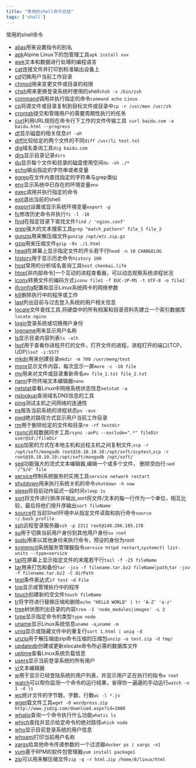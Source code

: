```yaml
---
title: "常用的shell命令总结"
tags: ['shell']
---
```


常用的shell命令

+ [alias](https://github.com/ckvv/shel-command/blob/master/command/alias.md)用来设置指令的别名
+ [apk](https://github.com/ckvv/shel-command/blob/master/command/apk.md)Alpine Linux下的包管理工具`apk install xxx`
+ [awk](https://github.com/ckvv/shel-command/blob/master/command/awk.md)文本和数据进行处理的编程语言
+ [cat](https://github.com/ckvv/shel-command/blob/master/command/cat.md)连接文件并打印到标准输出设备上
+ [cd](https://github.com/ckvv/shel-command/blob/master/command/cd.md)切换用户当前工作目录
+ [chmod](https://github.com/ckvv/shel-command/blob/master/command/chmod.md)用来变更文件或目录的权限
+ [chsh](https://github.com/ckvv/shel-command/blob/master/command/chsh.md)用来更换登录系统时使用的shell`chsh -s /bin/zsh`
+ [command](https://github.com/ckvv/shel-command/blob/master/command/command.md)调用并执行指定的命令`command echo Linux`
+ [cp](https://github.com/ckvv/shel-command/blob/master/command/cp.md)将源文件或目录复制到目标文件或目录中`cp -r /usr/men /usr/zh`
+ [crontab](https://github.com/ckvv/shel-command/blob/master/command/crontab.md)提交和管理用户的需要周期性执行的任务
+ [curl](https://github.com/ckvv/shel-command/blob/master/command/curl.md)利用URL规则在命令行下工作的文件传输工具` curl baidu.com -o baidu.html --progress`
+ [df](https://github.com/ckvv/shel-command/blob/master/command/df.md)显示磁盘的相关信息`df -ah`
+ [diff](https://github.com/ckvv/shel-command/blob/master/command/diff.md)比较给定的两个文件的不同`diff /usr/li test.txt`
+ [dig](https://github.com/ckvv/shel-command/blob/master/command/dig.md)域名查询工具`dig baidu.com`
+ [dirs](https://github.com/ckvv/shel-command/blob/master/command/dirs.md)显示目录记录`dirs`
+ [du](https://github.com/ckvv/shel-command/blob/master/command/du.md)显示每个文件和目录的磁盘使用空间`du -sh ./*`
+ [echo](https://github.com/ckvv/shel-command/blob/master/command/echo.md)输出指定的字符串或者变量
+ [egrep](https://github.com/ckvv/shel-command/blob/master/command/egrep.md)在文件内查找指定的字符串与grep类似
+ [env](https://github.com/ckvv/shel-command/blob/master/command/env.md)显示系统中已存在的环境变量`env`
+ [exec](https://github.com/ckvv/shel-command/blob/master/command/exec.md)调用并执行指定的命令
+ [exit](https://github.com/ckvv/shel-command/blob/master/command/exit.md)退出当前的shell
+ [export](https://github.com/ckvv/shel-command/blob/master/command/export.md)设置或显示系统环境变量`export -p`
+ [fc](https://github.com/ckvv/shel-command/blob/master/command/fc.md)修改历史命令并执行`fc -l -10`
+ [find](https://github.com/ckvv/shel-command/blob/master/command/find.md)在指定目录下查找文件`find / 'nginx.conf'`
+ [grep](https://github.com/ckvv/shel-command/blob/master/command/grep.md)强大的文本搜索工具`grep "match_pattern" file_1 file_2`
+ [gunzip](https://github.com/ckvv/shel-command/blob/master/command/gunzip.md)用来解压缩文件`gunzip /opt/etc.zip.gz`
+ [gzip](https://github.com/ckvv/shel-command/blob/master/command/gzip.md)用来压缩文件`gzip -9v ./1.html`
+ [head](https://github.com/ckvv/shel-command/blob/master/command/head.md)在屏幕上显示指定文件的开头若干行`head -n 10 CHANGELOG`
+ [history](https://github.com/ckvv/shel-command/blob/master/command/history.md)用于显示历史命令`history 100`
+ [host](https://github.com/ckvv/shel-command/blob/master/command/host.md)常用的分析域名查询工具`host chenkai.life`
+ [htop](https://github.com/ckvv/shel-command/blob/master/command/htop.md)[非内部命令]一个互动的进程查看器，可以动态观察系统进程状况
+ [iconv](https://github.com/ckvv/shel-command/blob/master/command/iconv.md)转换文件的编码方式`iconv file1 -f EUC-JP-MS -t UTF-8 -o file2 `
+ [ifconfig](https://github.com/ckvv/shel-command/blob/master/command/ifconfig.md)配置和显示Linux系统网卡的网络参数
+ [kill](https://github.com/ckvv/shel-command/blob/master/command/kill.md)删除执行中的程序或工作
+ [last](https://github.com/ckvv/shel-command/blob/master/command/last.md)列出目前与过去登入系统的用户相关信息
+ [locate](https://github.com/ckvv/shel-command/blob/master/command/locate.md)文件查找工具,将硬盘中的所有档案和目录资料先建立一个索引数据库`locate nginx`
+ [login](https://github.com/ckvv/shel-command/blob/master/command/login.md)登录系统或切换用户身份
+ [logname](https://github.com/ckvv/shel-command/blob/master/command/logname.md)用来显示用户名称
+ [ls](https://github.com/ckvv/shel-command/blob/master/command/ls.md)显示目录内容列表`ls -alh`
+ [lsof](https://github.com/ckvv/shel-command/blob/master/command/lsof.md)用于查看你进程开打的文件，打开文件的进程，进程打开的端口(TCP、UDP)`lsof -i:5577`
+ [mkdir](https://github.com/ckvv/shel-command/blob/master/command/mkdir.md)用来创建目录`mkdir -m 700 /usr/meng/test`
+ [more](https://github.com/ckvv/shel-command/blob/master/command/more.md)显示文件内容，每次显示一屏`more -c -10 file`
+ [mv](https://github.com/ckvv/shel-command/blob/master/command/mv.md)用来对文件或目录重新命名`mv file_1.txt file_2.txt`
+ [nano](https://github.com/ckvv/shel-command/blob/master/command/nano.md)字符终端文本编辑器`nano`
+ [netstat](https://github.com/ckvv/shel-command/blob/master/command/netstat.md)查看Linux中网络系统状态信息`netstat -a`
+ [nslookup](https://github.com/ckvv/shel-command/blob/master/command/nslookup.md)查询域名DNS信息的工具
+ [ping](https://github.com/ckvv/shel-command/blob/master/command/ping.md)测试主机之间网络的连通性
+ [ps](https://github.com/ckvv/shel-command/blob/master/command/ps.md)报告当前系统的进程状态`ps -aux`
+ [pwd](https://github.com/ckvv/shel-command/blob/master/command/pwd.md)绝对路径方式显示用户当前工作目录
+ [rm](https://github.com/ckvv/shel-command/blob/master/command/rm.md)用于删除给定的文件和目录`rm -rf testdir`
+ [rsync](https://github.com/ckvv/shel-command/blob/master/command/rsync.md)远程数据同步工具`rsync -avPz --exclude=".*" fileDir user@id:/fileDir`
+ [scp](https://github.com/ckvv/shel-command/blob/master/command/scp.md)加密的方式在本地主机和远程主机之间复制文件,`scp -r /opt/soft/mongodb root@10.10.10.10:/opt/soft/scptest`,`scp -r root@10.10.10.10:/opt/soft/mongodb /opt/soft/`
+ [sed](https://github.com/ckvv/shel-command/blob/master/command/sed.md)功能强大的流式文本编辑器,编辑一个或多个文件， 删除空白行:`sed '/^$/d' file`
+ [service](https://github.com/ckvv/shel-command/blob/master/command/service.md)控制系统服务的实用工具`service network restart`
+ [shutdown](https://github.com/ckvv/shel-command/blob/master/command/shutdown.md)用来执行系统关机的命令`shutdown -h now`
+ [sleep](https://github.com/ckvv/shel-command/blob/master/command/sleep.md)将目前动作延迟一段时间`sleep 1s`
+ [sort](https://github.com/ckvv/shel-command/blob/master/command/sort.md)将文件进行排序并输出,sort将文件/文本的每一行作为一个单位，相互比较，最后将他们按升序输出`sort fileName`
+ [source](https://github.com/ckvv/shel-command/blob/master/command/source.md)在当前Shell环境中从指定文件读取和执行命令`source ~/.bash_profile`
+ [ssh](https://github.com/ckvv/shel-command/blob/master/command/ssh.md)远程登录服务器`ssh -p 2211 root@140.206.185.170`
+ [su](https://github.com/ckvv/shel-command/blob/master/command/su.md)用于切换当前用户身份到其他用户身份`su root`
+ [sudo](https://github.com/ckvv/shel-command/blob/master/command/sudo.md)用来以其他身份来执行命令，预设的身份为root
+ [systemctl](https://github.com/ckvv/shel-command/blob/master/command/systemctl.md)系统服务管理器指令`service httpd restart`,`systemctl list-units --type=service`
+ [tail](https://github.com/ckvv/shel-command/blob/master/command/tail.md)在屏幕上显示指定文件的末尾若干行`tail -f -25 fileName`
+ [tar](https://github.com/ckvv/shel-command/blob/master/command/tar.md)用来打包和备份`tar -jcv -f filename.tar.bz2 fileName|path`,`tar -jxv -f filename.tar.bz2 -C dirPath`
+ [test](https://github.com/ckvv/shel-command/blob/master/command/test.md)条件表达式`if test –d File `
+ [top](https://github.com/ckvv/shel-command/blob/master/command/top.md)显示或管理执行中的程序
+ [touch](https://github.com/ckvv/shel-command/blob/master/command/touch.md)创建新的空文件`touch fileName`
+ [tr](https://github.com/ckvv/shel-command/blob/master/command/tr.md)将字符进行替换压缩和删除`echo "HELLO WORLD" | tr 'A-Z' 'a-z'`
+ [tree](https://github.com/ckvv/shel-command/blob/master/command/tree.md)树状图列出目录的内容`tree -I 'node_modules|images' -L 2`
+ [type](https://github.com/ckvv/shel-command/blob/master/command/type.md)显示指定命令的类型`type node`
+ [uname](https://github.com/ckvv/shel-command/blob/master/command/uname.md)显示Linux系统信息`uname -a`,`uname -m`
+ [uniq](https://github.com/ckvv/shel-command/blob/master/command/uniq.md)显示或隐藏文件中的重复行`sort 1.html | uniq -d`
+ [unzip](https://github.com/ckvv/shel-command/blob/master/command/unzip.md)用于解压缩由zip命令压缩的压缩包`unzip -o test.zip -d tmp/`
+ [updatedb](https://github.com/ckvv/shel-command/blob/master/command/updatedb.md)创建或更新slocate命令所必需的数据库文件
+ [uptime](https://github.com/ckvv/shel-command/blob/master/command/uptime.md)查看Linux系统负载信息
+ [users](https://github.com/ckvv/shel-command/blob/master/command/users.md)显示当前登录系统的所有用户
+ [vi](https://github.com/ckvv/shel-command/blob/master/command/vi.md)文本编辑器
+ [w](https://github.com/ckvv/shel-command/blob/master/command/w.md)用于显示已经登陆系统的用户列表，并显示用户正在执行的指令`w root`
+ [watch](https://github.com/ckvv/shel-command/blob/master/command/watch.md)可以帮你监测一个命令的运行结果，省得你一遍遍的手动运行`watch -n 1 -d ls`
+ [wc](https://github.com/ckvv/shel-command/blob/master/command/wc.md)统计文件的字节数、字数、行数`wc -l *.js `
+ [wget](https://github.com/ckvv/shel-command/blob/master/command/wget.md)载文件工具`wget -O wordpress.zip http://www.jsdig.com/download.aspx?id=1080`
+ [whatis](https://github.com/ckvv/shel-command/blob/master/command/whatis.md)查询一个命令执行什么功能`whatis ls`
+ [which](https://github.com/ckvv/shel-command/blob/master/command/which.md)查找并显示给定命令的绝对路径`which node`
+ [who](https://github.com/ckvv/shel-command/blob/master/command/who.md)显示目前登录系统的用户信息
+ [whoami](https://github.com/ckvv/shel-command/blob/master/command/whoami.md)打印当前用户名称
+ [xargs](https://github.com/ckvv/shel-command/blob/master/command/xargs.md)给其他命令传递参数的一个过滤器`docker ps | xargs -n1`
+ [yum](https://github.com/ckvv/shel-command/blob/master/command/yum.md)基于RPM的软件包管理器`yum install package1`
+ [zip](https://github.com/ckvv/shel-command/blob/master/command/zip.md)可以用来解压缩文件`zip -q -r html.zip /home/B/linux/html`
